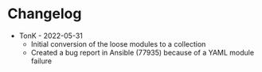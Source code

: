 # Changelog

- TonK - 2022-05-31
  * Initial conversion of the loose modules to a collection
  * Created a bug report in Ansible (77935) because of a YAML
    module failure
